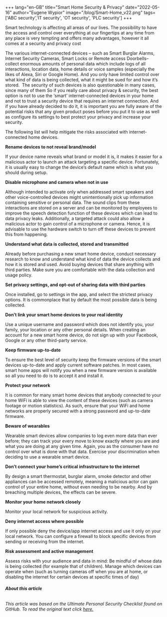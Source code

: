 +++
lang="en-GB"
title="Smart Home Security & Privacy"
date="2022-05-16"
author="Eugene Wypior"
image="/blog/Smart-Home_v22.png"
tags=['ABC security','IT security', 'OT security', 'PLC security']
+++

Smart technology is affecting all areas of our lives. The possibility to have the access and control over everything at our fingertips at any time from any place is very tempting and offers many advantages, however it all comes at a security and privacy cost

The various internet-connected devices – such as Smart Burglar Alarms, Internet Security Cameras, Smart Locks or Remote access Doorbells– collect enormous amounts of personal data which include logs of all interactions, location data, home details or voice samples (especially the likes of Alexa, Siri or Google Home). And you only have limited control over what kind of data is being collected, what it might be sued for and how it’s stored.  The security of such devices is also questionable in many cases, since many of them So if you really care about privacy & security, the best option is not to use the ‘smart’ internet-connected devices in your home and not to trust a security device that requires an internet connection. And if you have already decided to do it, it is important you are fully aware of the potential risks that any given product poses before you put it to use as well as configure its settings to best protect your privacy and increase your security.

The following list will help mitigate the risks associated with internet-connected home devices.

**Rename devices to not reveal brand/model**

If your device name reveals what brand or model it is, it makes it easier for a malicious actor to launch an attack targeting a specific device. Fortunately, it is usually easy to change the device’s default name which is what you should during setup.

**Disable microphone and camera when not in use** 

Although intended to activate only when addressed smart speakers and other voice-controlled devices might unintentionally pick up information containing sensitive or personal data. The sound clips from these interactions are stored on a server and can be monitored by employees to improve the speech detection function of these devices which can lead to data privacy leaks. Additionally, a targeted attack could also allow a malicious actor to gain control of a microphone or camera. Hence, it is advisable to use the hardware switch to turn off these devices to prevent this from happening.

**Understand what data is collected, stored and transmitted**

Already before purchasing a new smart home device, conduct necessary research to know and understand what kind of data the device collects and how it is stored and used. Avoid buying devices that share anything with third parties. Make sure you are comfortable with the data collection and usage policy.

**Set privacy settings, and opt-out of sharing data with third parties**

Once installed, go to settings in the app, and select the strictest privacy options. It is commonplace that by default the most possible data is being collected.

**Don’t link your smart home devices to your real identity**

Use a unique username and password which does not identify you, your family, your location or any other personal details. When creating an account for a new smart home device, do not sign up with your Facebook, Google or any other third-party service.

**Keep firmware up-to-date**

To ensure the best level of security keep the firmware versions of the smart devices up-to-date and apply current software patches. In most cases, smart home apps will notify you when a new firmware version is available so all you need to do is to accept it and install it.

**Protect your network**

It is common for many smart home devices that anybody connected to your home WiFi is able to view the content of these devices (such as camera footage or motion statistics). As such, ensure that your WiFi and home networks are properly secured with a strong password and up-to-date firmware.

**Beware of wearables**

Wearable smart devices allow companies to log even more data than ever before; they can track your every move to know exactly where you are and what you are doing at any given time. Again, you as the consumer have no control over what is done with that data. Exercise your discrimination when deciding to use a wearable smart device.

**Don’t connect your home’s critical infrastructure to the internet**

By design a smart thermostat, burglar alarm, smoke detector and other appliances can be accessed remotely, meaning a malicious actor can gain control of your entire home, without even needing to be nearby. And by breaching multiple devices, the effects can be severe.

**Monitor your home network closely**

Monitor your local network for suspicious activity.

**Deny internet access where possible**

If only possible deny the device/app internet access and use it only on your local network. You can configure a firewall to block specific devices from sending or receiving from the internet.

**Risk assessment and active management**

Assess risks with your audience and data in mind: Be mindful of whose data is being collected (for example that of children). Manage which devices can operate when (such as turning cameras off when you are at home, or disabling the internet for certain devices at specific times of day)

###### **About this article**

###### This article was based on the Ultimate Personal Security Checklist found on GitHub. To read the original text click [here.](https://github.com/Lissy93/personal-security-checklist#smart-home)
